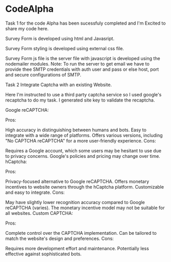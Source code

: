 # CodeAlpha
Task 1 for the code Alpha has been sucessfuly completed and I'm Excited to share my code here. 

Survey Form is developed using html and Javasript.

Survey Form styling is developed using external css file.

Survey Form js file is the server file with javascript is developed using the nodemailer modules.
Note: To run the server to get email we have to provide thee SMTP credentials  with auth user and pass or else host, port and secure configurations of SMTP.



Task 2
Integrate Captcha with an existing Website.

Here I'm instructed to use a third party captcha service so I used google's recaptcha to do my task.
I generated site key to validate  the recaptcha.


Google reCAPTCHA:

Pros:

High accuracy in distinguishing between humans and bots.
Easy to integrate with a wide range of platforms.
Offers various versions, including "No CAPTCHA reCAPTCHA" for a more user-friendly experience.
Cons:

Requires a Google account, which some users may be hesitant to use due to privacy concerns.
Google's policies and pricing may change over time.
hCaptcha:

Pros:

Privacy-focused alternative to Google reCAPTCHA.
Offers monetary incentives to website owners through the hCaptcha platform.
Customizable and easy to integrate.
Cons:

May have slightly lower recognition accuracy compared to Google reCAPTCHA (varies).
The monetary incentive model may not be suitable for all websites.
Custom CAPTCHA:

Pros:

Complete control over the CAPTCHA implementation.
Can be tailored to match the website's design and preferences.
Cons:

Requires more development effort and maintenance.
Potentially less effective against sophisticated bots.
